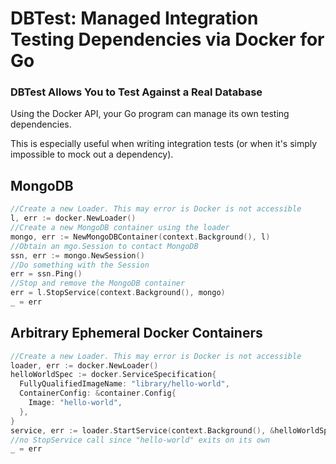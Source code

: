 # DBTest: Managed Integration Testing Dependencies via Docker for Go

### DBTest Allows You to Test Against a Real Database

Using the Docker API, your Go program can manage its own
testing dependencies.

This is especially useful when writing integration tests
(or when it's simply impossible to mock out a dependency).

## MongoDB

```go
//Create a new Loader. This may error is Docker is not accessible
l, err := docker.NewLoader()
//Create a new MongoDB container using the loader
mongo, err := NewMongoDBContainer(context.Background(), l)
//Obtain an mgo.Session to contact MongoDB
ssn, err := mongo.NewSession()
//Do something with the Session
err = ssn.Ping()
//Stop and remove the MongoDB container
err = l.StopService(context.Background(), mongo)
_ = err
```

## Arbitrary Ephemeral Docker Containers
```go
//Create a new Loader. This may error is Docker is not accessible
loader, err := docker.NewLoader()
helloWorldSpec := docker.ServiceSpecification{
  FullyQualifiedImageName: "library/hello-world",
  ContainerConfig: &container.Config{
    Image: "hello-world",
  },
}
service, err := loader.StartService(context.Background(), &helloWorldSpec)
//no StopService call since "hello-world" exits on its own
_ = err
```
